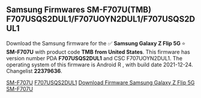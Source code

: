 <h2>Samsung Firmwares SM-F707U(TMB) F707USQS2DUL1/F707UOYN2DUL1/F707USQS2DUL1</h2>
Download the Samsung firmware for the ✅ <strong>Samsung Galaxy Z Flip 5G </strong> ⭐ <strong>SM-F707U</strong> with product code <strong>TMB</strong> <strong> from United States</strong>. This firmware has version number PDA <strong>F707USQS2DUL1</strong> and CSC F707UOYN2DUL1. The operating system of this firmware is Android R , with build date 2021-12-24. Changelist <strong>22379636</strong>.

[SM-F707U](https://samfirm.shop/samsung/model/SM-F707U)
[F707USQS2DUL1](https://samfirm.shop/samsung/pda/F707USQS2DUL1)
[Download Firmware Samsung Galaxy Z Flip 5G SM-F707U](https://samfirm.shop/samsung/firmware/485278)
